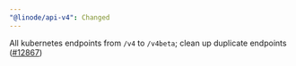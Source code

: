 ```yaml
---
"@linode/api-v4": Changed
---
```


All kubernetes endpoints from `/v4` to `/v4beta`; clean up duplicate endpoints ([#12867](https://github.com/linode/manager/pull/12867))
